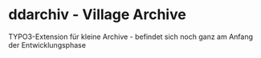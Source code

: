 ddarchiv - Village Archive
========

TYPO3-Extension für kleine Archive - befindet sich noch ganz am Anfang der Entwicklungsphase
